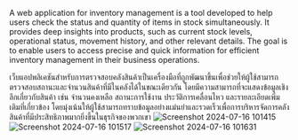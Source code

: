 A web application for inventory management is a tool developed to help users check the status and quantity of items in stock simultaneously. It provides deep insights into products, such as current stock levels, operational status, movement history, and other relevant details. The goal is to enable users to access precise and quick information for efficient inventory management in their business operations.

เว็บแอปพลิเคชันสำหรับการตรวจสอบคลังสินค้าเป็นเครื่องมือที่ถูกพัฒนาขึ้นเพื่อช่วยให้ผู้ใช้สามารถตรวจสอบสถานะและจำนวนสินค้าที่มีในคลังได้ในขณะเดียวกัน โดยมีความสามารถที่จะแสดงข้อมูลเชิงลึกเกี่ยวกับสินค้า เช่น จำนวนคงเหลือ สถานะการใช้งาน ประวัติการเคลื่อนไหว และรายละเอียดเพิ่มเติมที่เกี่ยวข้อง โดยมุ่งเน้นให้ผู้ใช้สามารถทราบข้อมูลอย่างแม่นยำและรวดเร็วเพื่อการบริหารจัดการคลังสินค้าที่มีประสิทธิภาพมากยิ่งขึ้นในธุรกิจของพวกเขา
![Screenshot 2024-07-16 101415](https://github.com/user-attachments/assets/651b0dbf-4b5d-4209-8234-7c9dc8f463a4)
![Screenshot 2024-07-16 101517](https://github.com/user-attachments/assets/61d3a604-6787-4d87-88b6-006d658c683f)
![Screenshot 2024-07-16 101631](https://github.com/user-attachments/assets/acabf031-6a54-4961-9cd7-5d1e5ac8887c)

